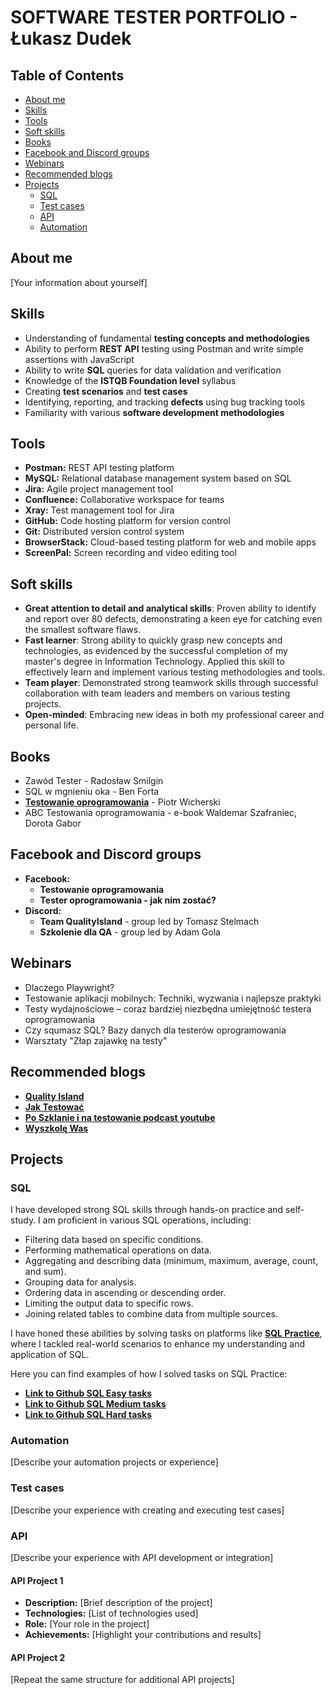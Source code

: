# SOFTWARE TESTER PORTFOLIO - Łukasz Dudek

## Table of Contents

* [About me](#about-me)
* [Skills](#skills)
* [Tools](#tools)
* [Soft skills](#soft-skills)
* [Books](#books)
* [Facebook and Discord groups](#facebook-and-discord-groups)
* [Webinars](#webinars)
* [Recommended blogs](#recommended-blogs)
* [Projects](#projects)
    * [SQL](#sql)
    * [Test cases](#test-cases)
    * [API](#api)
    * [Automation](#automation)

## About me

[Your information about yourself]

## Skills

* Understanding of fundamental **testing concepts and methodologies**
* Ability to perform **REST API** testing using Postman and write simple assertions with JavaScript
* Ability to write **SQL** queries for data validation and verification
* Knowledge of the **ISTQB Foundation level** syllabus
* Creating **test scenarios** and **test cases**
* Identifying, reporting, and tracking **defects** using bug tracking tools
* Familiarity with various **software development methodologies**

## Tools

* **Postman:** REST API testing platform
* **MySQL:** Relational database management system based on SQL
* **Jira:** Agile project management tool
* **Confluence:** Collaborative workspace for teams
* **Xray:** Test management tool for Jira
* **GitHub:** Code hosting platform for version control
* **Git:** Distributed version control system
* **BrowserStack:** Cloud-based testing platform for web and mobile apps
* **ScreenPal:** Screen recording and video editing tool


## Soft skills
* **Great attention to detail and analytical skills**: Proven ability to identify and report over 80 defects, demonstrating a keen eye for catching even the smallest software flaws.
* **Fast learner**: Strong ability to quickly grasp new concepts and technologies, as evidenced by the successful completion of my master's degree in Information Technology. Applied this skill to effectively learn and implement various testing methodologies and tools.
* **Team player**: Demonstrated strong teamwork skills through successful collaboration with team leaders and members on various testing projects.
* **Open-minded**: Embracing new ideas in both my professional career and personal life.




## Books

* Zawód Tester - Radosław Smilgin
* SQL w mgnieniu oka - Ben Forta
* <a href="https://ksiazka.testowanieoprogramowania.pl/" target="_blank"><b>Testowanie oprogramowania</b></a> - Piotr Wicherski
* ABC Testowania oprogramowania - e-book Waldemar Szafraniec, Dorota Gabor
  


## Facebook and Discord groups

* **Facebook:**
  * **Testowanie oprogramowania**
  * **Tester oprogramowania - jak nim zostać?**
* **Discord:**
  * **Team QualityIsland** - group led by Tomasz Stelmach
  * **Szkolenie dla QA** - group led by Adam Gola

## Webinars

* Dlaczego Playwright?
* Testowanie aplikacji mobilnych: Techniki, wyzwania i najlepsze praktyki
* Testy wydajnościowe – coraz bardziej niezbędna umiejętność testera oprogramowania
* Czy squmasz SQL? Bazy danych dla testerów oprogramowania
* Warsztaty "Złap zajawkę na testy"

## Recommended blogs


* <a href="https://qualityisland.pl/blog/" target="_blank"><b>Quality Island</b></a>
* <a href="https://jaktestowac.pl/blog/" target="_blank"><b>Jak Testować</b></a>
* <a href="https://www.youtube.com/@PoSzklanieINaTestowanie" target="_blank"><b>Po Szklanie i na testowanie podcast youtube</b></a>
* <a href="https://www.wyszkolewas.com.pl/blog/" target="_blank"><b>Wyszkolę Was</b></a>


## Projects

### SQL

I have developed strong SQL skills through hands-on practice and self-study. I am proficient in various SQL operations, including:
* Filtering data based on specific conditions.
* Performing mathematical operations on data.
* Aggregating and describing data (minimum, maximum, average, count, and sum).
* Grouping data for analysis.
* Ordering data in ascending or descending order.
* Limiting the output data to specific rows.
* Joining related tables to combine data from multiple sources.

I have honed these abilities by solving tasks on platforms like **[SQL Practice](https://www.sql-practice.com/)**, where I tackled real-world scenarios to enhance my understanding and application of SQL.

Here you can find examples of how I solved tasks on SQL Practice:
   * <a href="https://github.com/dudekluk/Portfolio/blob/main/SQL%20Practice%Easy.md" target="_blank"><b>Link to Github SQL Easy tasks</b></a>
   * <a href="https://github.com/dudekluk/Portfolio/blob/main/SQL%20Practice%Medium.md" target="_blank"><b>Link to Github SQL Medium tasks</b></a>
   * <a href="https://github.com/dudekluk/Portfolio/blob/main/SQL%20Practice%Hard.md" target="_blank"><b>Link to Github SQL Hard tasks</b></a>
### Automation

[Describe your automation projects or experience]

### Test cases

[Describe your experience with creating and executing test cases]

### API

[Describe your experience with API development or integration]

#### API Project 1

* **Description:** [Brief description of the project]
* **Technologies:** [List of technologies used]
* **Role:** [Your role in the project]
* **Achievements:** [Highlight your contributions and results]

#### API Project 2

[Repeat the same structure for additional API projects]
